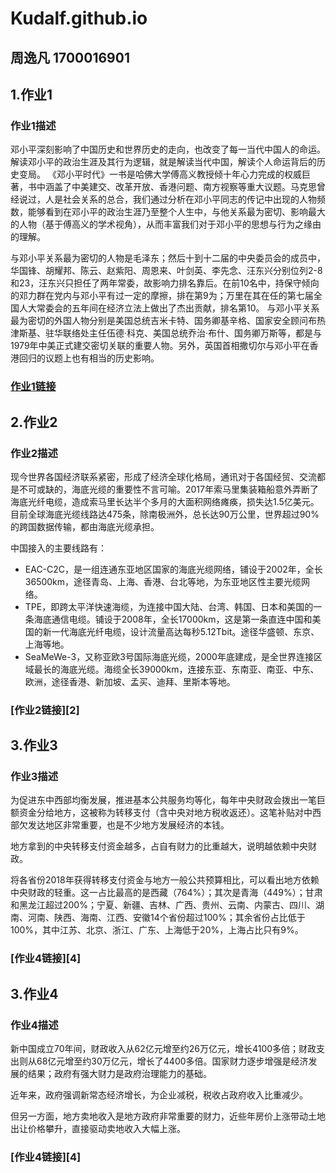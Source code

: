 # Kudalf.github.io

## 周逸凡 1700016901

## 1.作业1

### 作业1描述

邓小平深刻影响了中国历史和世界历史的走向，也改变了每一当代中国人的命运。解读邓小平的政治生涯及其行为逻辑，就是解读当代中国，解读个人命运背后的历史变局。
《邓小平时代》一书是哈佛大学傅高义教授倾十年心力完成的权威巨著，书中涵盖了中美建交、改革开放、香港问题、南方视察等重大议题。马克思曾经说过，人是社会关系的总合，我们通过分析在邓小平同志的传记中出现的人物频数，能够看到在邓小平的政治生涯乃至整个人生中，与他关系最为密切、影响最大的人物（基于傅高义的学术视角），从而丰富我们对于邓小平的思想与行为之缘由的理解。

与邓小平关系最为密切的人物是毛泽东；然后十到十二届的中央委员会的成员中，华国锋、胡耀邦、陈云、赵紫阳、周恩来、叶剑英、李先念、汪东兴分别位列2-8和23，汪东兴只担任了两年常委，故影响力排名靠后。在前10名中，持保守倾向的邓力群在党内与邓小平有过一定的摩擦，排在第9为；万里在其在任的第七届全国人大常委会的五年间在经济立法上做出了杰出贡献，排名第10。
与邓小平关系最为密切的外国人物分别是美国总统吉米卡特、国务卿基辛格、国家安全顾问布热津斯基、驻华联络处主任伍德·科克、美国总统乔治·布什、国务卿万斯等，都是与1979年中美正式建交密切关联的重要人物。另外，英国首相撒切尔与邓小平在香港回归的议题上也有相当的历史影响。


### [作业1链接][1]


## 2.作业2

### 作业2描述

现今世界各国经济联系紧密，形成了经济全球化格局，通讯对于各国经贸、交流都是不可或缺的，海底光缆的重要性不言可喻。2017年索马里集装箱船意外弄断了海底光纤电缆，造成索马里长达半个多月的大面积网络瘫痪，损失达1.5亿美元。目前全球海底光缆线路达475条，除南极洲外，总长达90万公里，世界超过90%的跨国数据传输，都由海底光缆承担。

中国接入的主要线路有：
* EAC-C2C，是一组连通东亚地区国家的海底光缆网络，铺设于2002年，全长36500km，途径青岛、上海、香港、台北等地，为东亚地区性主要光缆网络。
* TPE，即跨太平洋快速海缆，为连接中国大陆、台湾、韩国、日本和美国的一条海底通信电缆。铺设于2008年，全长17000km，这是第一条直连中国和美国的新一代海底光纤电缆，设计流量高达每秒5.12Tbit。途径华盛顿、东京、上海等地。
* SeaMeWe-3，又称亚欧3号国际海底光缆，2000年底建成，是全世界连接区域最长的海底光缆。海缆全长39000km，连接东亚、东南亚、南亚、中东、欧洲，途径香港、新加坡、孟买、迪拜、里斯本等地。



### [作业2链接][2]


## 3.作业3

### 作业3描述

为促进东中西部均衡发展，推进基本公共服务均等化，每年中央财政会拨出一笔巨额资金分给地方，这被称为转移支付（含中央对地方税收返还）。这笔补贴对中西部欠发达地区非常重要，也是不少地方发展经济的本钱。

地方拿到的中央转移支付资金越多，占自有财力的比重越大，说明越依赖中央财政。

将各省份2018年获得转移支付资金与地方一般公共预算相比，可以看出地方依赖中央财政的轻重。这一占比最高的是西藏（764%）；其次是青海（449%）；甘肃和黑龙江超过200%；宁夏、新疆、吉林、广西、贵州、云南、内蒙古、四川、湖南、河南、陕西、海南、江西、安徽14个省份超过100%；其余省份占比低于100%，其中江苏、北京、浙江、广东、上海低于20%，上海占比只有9%。



### [作业4链接][4]

## 3.作业4

### 作业4描述

新中国成立70年间，财政收入从62亿元增至约26万亿元，增长4100多倍；财政支出则从68亿元增至约30万亿元，增长了4400多倍。国家财力逐步增强是经济发展的结果；政府有强大财力是政府治理能力的基础。

近年来，政府强调新常态经济增长，为企业减税，税收占政府收入比重减少。

但另一方面，地方卖地收入是地方政府非常重要的财力，近些年房价上涨带动土地出让价格攀升，直接驱动卖地收入大幅上涨。


### [作业4链接][4]



[1]: https://kudalf.github.io/geo_line_plane.html
